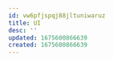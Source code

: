 ```yaml
---
id: vw6pfjspqj88jltuniwaruz
title: UI
desc: ''
updated: 1675600866639
created: 1675600866639
---
```

